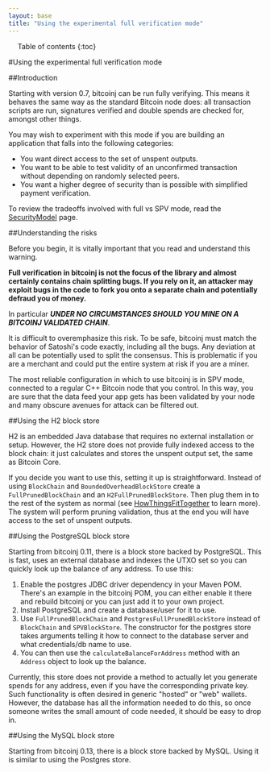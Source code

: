 ```yaml
---
layout: base
title: "Using the experimental full verification mode"
---
```


<div markdown="1" id="toc" class="toc"><div markdown="1">

* Table of contents
{:toc}

</div></div>

<div markdown="1" class="toccontent">

#Using the experimental full verification mode

##Introduction

Starting with version 0.7, bitcoinj can be run fully verifying. This means it behaves the same way as the standard Bitcoin node does: all transaction scripts are run, signatures verified and double spends are checked for, amongst other things.

You may wish to experiment with this mode if you are building an application that falls into the following categories:

* You want direct access to the set of unspent outputs.
* You want to be able to test validity of an unconfirmed transaction without depending on randomly selected peers.
* You want a higher degree of security than is possible with simplified payment verification.

To review the tradeoffs involved with full vs SPV mode, read the [SecurityModel](/security-model) page.

##Understanding the risks

Before you begin, it is vitally important that you read and understand this warning.

**Full verification in bitcoinj is not the focus of the library and almost certainly contains chain splitting bugs. If you rely on it, an attacker may exploit bugs in the code to fork you onto a separate chain and potentially defraud you of money.**

In particular _**UNDER NO CIRCUMSTANCES SHOULD YOU MINE ON A BITCOINJ VALIDATED CHAIN**_.

It is difficult to overemphasize this risk. To be safe, bitcoinj must match the behavior of Satoshi's code exactly, including all the bugs. Any deviation at all can be potentially used to split the consensus. This is problematic if you are a merchant and could put the entire system at risk if you are a miner.

The most reliable configuration in which to use bitcoinj is in SPV mode, connected to a regular C++ Bitcoin node that you control. In this way, you are sure that the data feed your app gets has been validated by your node and many obscure avenues for attack can be filtered out.

##Using the H2 block store

H2 is an embedded Java database that requires no external installation or setup. However, the H2 store does not provide fully indexed access to the block chain: it just calculates and stores the unspent output set, the same as Bitcoin Core.

If you decide you want to use this, setting it up is straightforward. Instead of using `BlockChain` and `BoundedOverheadBlockStore` create a `FullPrunedBlockChain` and an `H2FullPrunedBlockStore`. Then plug them in to the rest of the system as normal (see [HowThingsFitTogether](/how-things-fit-together) to learn more). The system will perform pruning validation, thus at the end you will have access to the set of unspent outputs.

##Using the PostgreSQL block store

Starting from bitcoinj 0.11, there is a  block store backed by PostgreSQL. This is fast, uses an external database and indexes the UTXO set so you can quickly look up the balance of any address. To use this:

1. Enable the postgres JDBC driver dependency in your Maven POM. There's an example in the bitcoinj POM, you can either enable it there and rebuild bitcoinj or you can just add it to your own project.
2. Install PostgreSQL and create a database/user for it to use.
3. Use `FullPrunedBlockChain` and `PostgresFullPrunedBlockStore` instead of `BlockChain` and `SPVBlockStore`. The constructor for the postgres store takes arguments telling it how to connect to the database server and what credentials/db name to use.
4. You can then use the `calculateBalanceForAddress` method with an `Address` object to look up the balance.

Currently, this store does not provide a method to actually let you generate spends for any address, even if you have the corresponding private key. Such functionality is often desired in generic "hosted" or "web" wallets. However, the database has all the information needed to do this, so once someone writes the small amount of code needed, it should be easy to drop in.

##Using the MySQL block store

Starting from bitcoinj 0.13, there is a block store backed by MySQL. Using it is similar to using the Postgres store.

</div>
